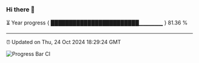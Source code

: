 ### Hi there 👋

⏳ Year progress { ████████████████████████▁▁▁▁▁▁ } 81.36 %

---

⏰ Updated on Thu, 24 Oct 2024 18:29:24 GMT

![Progress Bar CI](https://github.com/ZhaoGui/ZhaoGui/workflows/Progress%20Bar%20CI/badge.svg)

